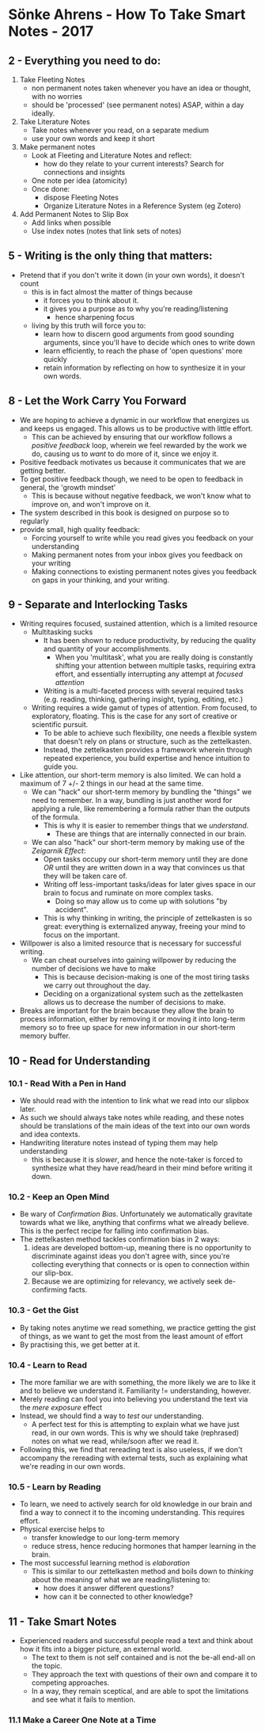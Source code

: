 # Sönke Ahrens - How To Take Smart Notes - 2017

## 2 - Everything you need to do:

1. Take Fleeting Notes
   - non permanent notes taken whenever you have an idea or thought, with no worries
   - should be 'processed' (see permanent notes) ASAP, within a day ideally.
2. Take Literature Notes
   - Take notes whenever you read, on a separate medium
   - use your own words and keep it short
3. Make permanent notes
   - Look at Fleeting and Literature Notes and reflect:
     - how do they relate to your current interests? Search for connections and insights
   - One note per idea (atomicity)
   - Once done:
     - dispose Fleeting Notes
     - Organize Literature Notes in a Reference System (eg Zotero)
4. Add Permanent Notes to Slip Box
   - Add links when possible
   - Use index notes (notes that link sets of notes)

## 5 - Writing is the only thing that matters:

- Pretend that if you don't write it down (in your own words), it doesn't count
  - this is in fact almost the matter of things because
    - it forces you to think about it.
    - it gives you a purpose as to why you're reading/listening
      - hence sharpening focus
  - living by this truth will force you to:
    - learn how to discern good arguments from good sounding arguments, since you'll
      have to decide which ones to write down
    - learn efficiently, to reach the phase of 'open questions' more quickly
    - retain information by reflecting on how to synthesize it in your own words.

## 8 - Let the Work Carry You Forward

- We are hoping to achieve a dynamic in our workflow that energizes us and
  keeps us engaged. This allows us to be productive with little effort.
  - This can be achieved by ensuring that our workflow follows a _positive
    feedback_ loop, wherein we feel rewarded by the work we do, causing us to
    _want_ to do more of it, since we enjoy it.
- Positive feedback motivates us because it communicates that we are getting
  better.
- To get positive feedback though, we need to be open to feedback in general,
  the 'growth mindset'
  - This is because without negative feedback, we won't know what to improve
    on, and won't improve on it.
- The system described in this book is designed on purpose so to regularly
- provide small, high quality feedback:
  - Forcing yourself to write while you read gives you feedback on your
    understanding
  - Making permanent notes from your inbox gives you feedback on your writing
  - Making connections to existing permanent notes gives you feedback on gaps
    in your thinking, and your writing.

## 9 - Separate and Interlocking Tasks

- Writing requires focused, sustained attention, which is a limited resource
  - Multitasking sucks
    - It has been shown to reduce productivity, by reducing the quality and
      quantity of your accomplishments.
      - When you 'multitask', what you are really doing is constantly shifting
        your attention between multiple tasks, requiring extra effort, and
        essentially interrupting any attempt at _focused attention_
    - Writing is a multi-faceted process with several required tasks (e.g.
      reading, thinking, gathering insight, typing, editing, etc.)
  - Writing requires a wide gamut of types of attention. From focused, to
    exploratory, floating. This is the case for any sort of creative or scientific pursuit.
    - To be able to achieve such flexibility, one needs a flexible system that
      doesn't rely on plans or structure, such as the zettelkasten.
    - Instead, the zettelkasten provides a framework wherein through repeated
      experience, you build expertise and hence intuition to guide you.
- Like attention, our short-term memory is also limited. We can hold a maximum
  of 7 +/- 2 things in our head at the same time.
  - We can "hack" our short-term memory by bundling the "things" we need to
    remember. In a way, bundling is just another word for applying a rule,
    like remembering a formula rather than the outputs of the formula.
    - This is why it is easier to remember things that we _understand_.
      - These are things that are internally connected in our brain.
  - We can also "hack" our short-term memory by making use of the _Zeigarnik
    Effect_:
    - Open tasks occupy our short-term memory until they are done _OR_
      until they are written down in a way that convinces us that they will be
      taken care of.
    - Writing off less-important tasks/ideas for later gives space in our brain
      to focus and ruminate on more complex tasks.
      - Doing so may allow us to come up with solutions "by accident".
    - This is why thinking in writing, the principle of zettelkasten is so
      great: everything is externalized anyway, freeing your mind to focus on the
      important.
- Willpower is also a limited resource that is necessary for successful
  writing.
  - We can cheat ourselves into gaining willpower by reducing the number of decisions we
    have to make
    - This is because decision-making is one of the most tiring tasks we carry
      out throughout the day.
    - Deciding on a organizational system such as the zettelkasten allows us to
      decrease the number of decisions to make.
- Breaks are important for the brain because they allow the brain to process
  information, either by removing it or moving it into long-term memory so to
  free up space for new information in our short-term memory buffer.

## 10 - Read for Understanding

### 10.1 - Read With a Pen in Hand

- We should read with the intention to link what we read into our slipbox later.
- As such we should always take notes while reading, and these notes should be
  translations of the main ideas of the text into our own words and idea
  contexts.
- Handwriting literature notes instead of typing them may help understanding
  - this is because it is _slower_, and hence the note-taker is forced to
    synthesize what they have read/heard in their mind before writing it
    down.

### 10.2 - Keep an Open Mind

- Be wary of _Confirmation Bias_. Unfortunately we automatically gravitate
  towards what we like, anything that confirms what we already believe. This
  is the perfect recipe for falling into confirmation bias.
- The zettelkasten method tackles confirmation bias in 2 ways:
  1.  ideas are developed bottom-up, meaning there is no opportunity to
      discriminate against ideas you don't agree with, since you're collecting
      everything that connects or is open to connection within our slip-box.
  2.  Because we are optimizing for relevancy, we actively seek de-confirming
      facts.

### 10.3 - Get the Gist

- By taking notes anytime we read something, we practice getting the gist of
  things, as we want to get the most from the least amount of effort
- By practising this, we get better at it.

### 10.4 - Learn to Read

- The more familiar we are with something, the more likely we are to like it
  and to believe we understand it. Familiarity != understanding, however.
- Merely reading can fool you into believing you understand the text via the
  _mere exposure_ effect
- Instead, we should find a way to _test_ our understanding.
  - A perfect test for this is attempting to explain what we have just read, in
    our own words. This is why we should take (rephrased) notes on what we
    read, while/soon after we read it.
- Following this, we find that rereading text is also useless, if we don't
  accompany the rereading with external tests, such as explaining what we're
  reading in our own words.

### 10.5 - Learn by Reading

- To learn, we need to actively search for old knowledge in our brain and find
  a way to connect it to the incoming understanding. This requires effort.
- Physical exercise helps to
  - transfer knowledge to our long-term memory
  - reduce stress, hence reducing hormones that hamper learning in the brain.
- The most successful learning method is _elaboration_
  - This is similar to our zettelkasten method and boils down to _thinking_
    about the meaning of what we are reading/listening to:
    - how does it answer different questions?
    - how can it be connected to other knowledge?

## 11 - Take Smart Notes

- Experienced readers and successful people read a text and think about how it
  fits into a bigger picture, an external world.
  - The text to them is not self contained and is not the be-all end-all on the topic.
  - They approach the text with questions of their own and compare it to competing approaches.
  - In a way, they remain sceptical, and are able to spot the limitations and
    see what it fails to mention.

### 11.1 Make a Career One Note at a Time
